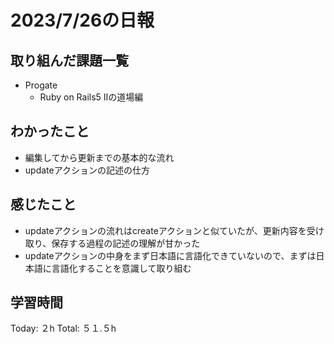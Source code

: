 # 2023/7/26の日報
## 取り組んだ課題一覧
* Progate
   * Ruby on Rails5 IIの道場編
## わかったこと
* 編集してから更新までの基本的な流れ
* updateアクションの記述の仕方
## 感じたこと
* updateアクションの流れはcreateアクションと似ていたが、更新内容を受け取り、保存する過程の記述の理解が甘かった
* updateアクションの中身をまず日本語に言語化できていないので、まずは日本語に言語化することを意識して取り組む
## 学習時間
Today: ２h
Total: ５１.５h
